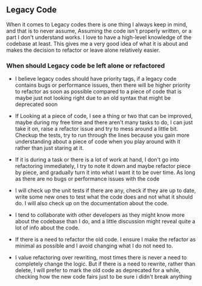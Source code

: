 ## Legacy Code

When it comes to Legacy codes there is one thing I always keep in mind,
and that is to never assume, Assuming the code isn't properly written, or a part I don't understand works. I love to have a high-level knowledge of the codebase at least. This gives me a very good idea of what it is about and makes the decision to refactor or leave alone relatively easier.

### When should Legacy code be left alone or refactored
- I believe legacy codes should have priority tags, if a legacy code contains bugs or performance issues, then there will be higher priority to refactor as soon as possible compared to a piece of code that is maybe just not looking right due to an old syntax that might be deprecated soon

- If Looking at a piece of code, I see a thing or two that can be improved, maybe during my free time and there aren't many tasks to do, I can just take it on, raise a refactor issue and try to mess around a little bit. Checkup the tests, try to run through the lines because you gain more understanding about a piece of code when you play around with it rather than just staring at it.

- If it is during a task or there is a lot of work at hand, I don't go into refactoring immediately, I try to note it down and maybe refactor piece by piece, and gradually turn it into what I want it to be over time. As long as there are no bugs or performance issues with the code

- I will check up the unit tests if there are any, check if they are up to date, write some new ones to test what the code does and not what it should do. I will also check up on the documentation about the code.

- I tend to collaborate with other developers as they might know more about the codebase than I do, and a little discussion might reveal quite a lot of info about the code.

- If there is a need to refactor the old code. I ensure I make the refactor as minimal as possible and I avoid changing what I do not need to.

- I value refactoring over rewriting, most times there is never a need to completely change the logic. But if there is a need to rewrite, rather than delete, I will prefer to mark  the old code as deprecated for a while, checking how the new code fairs just to be sure i didn't break anything